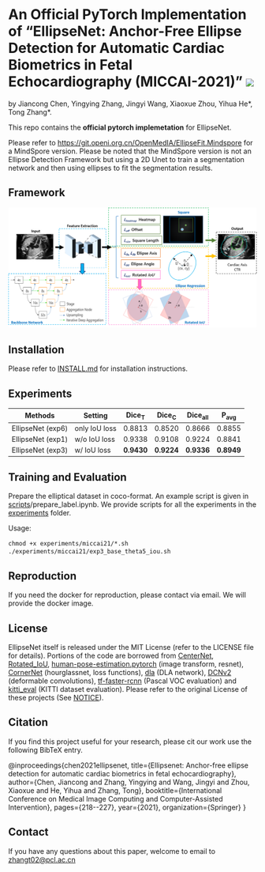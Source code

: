 # 
<h1 align="left"> An Official PyTorch Implementation of “EllipseNet: Anchor-Free Ellipse Detection for Automatic Cardiac Biometrics in Fetal Echocardiography (MICCAI-2021)” <a href="https://arxiv.org/abs/2109.12474"><img src="https://img.shields.io/badge/arXiv-Paper-<COLOR>.svg" ></a></h1>
by Jiancong Chen, Yingying Zhang, Jingyi Wang, Xiaoxue Zhou, Yihua He*, Tong Zhang*. 

This repo contains the **official pytorch implemetation** for EllipseNet.

Please refer to https://git.openi.org.cn/OpenMedIA/EllipseFit.Mindspore for a MindSpore version. Please be noted that the MindSpore version is not an Ellipse Detection Framework but using a 2D Unet to train a segmentation network and then using ellipses to fit the segmentation results.  

## Framework

![](readme/EllipseNet.png)

## Installation

Please refer to [INSTALL.md](readme/INSTALL.md) for installation instructions.

## Experiments

| Methods  |  Setting | Dice<sub>T</sub> |  Dice<sub>C</sub>  | Dice<sub>all</sub> | P<sub>avg</sub> |
|----------|----------|----------|------------|---------------|-------------|
|EllipseNet (exp6) | only IoU loss | 0.8813 | 0.8520 | 0.8666 | 0.8855 |
|EllipseNet (exp1) | w/o IoU loss  | 0.9338 | 0.9108 | 0.9224 | 0.8841 |
|EllipseNet (exp3) | w/ IoU loss   | **0.9430** | **0.9224** | **0.9336** | **0.8949** |

## Training and Evaluation

Prepare the elliptical dataset in coco-format. An example script is given in [scripts](scripts)/prepare_label.ipynb. We provide scripts for all the experiments in the [experiments](experiments) folder.

Usage:
~~~
chmod +x experiments/miccai21/*.sh
./experiments/miccai21/exp3_base_theta5_iou.sh
~~~



## Reproduction

If you need the docker for reproduction, please contact via email. We will provide the docker image. 




## License

EllipseNet itself is released under the MIT License (refer to the LICENSE file for details).
Portions of the code are borrowed from [CenterNet](https://github.com/xingyizhou/CenterNet), [Rotated_IoU](https://github.com/lilanxiao/Rotated_IoU), [human-pose-estimation.pytorch](https://github.com/Microsoft/human-pose-estimation.pytorch) (image transform, resnet), [CornerNet](https://github.com/princeton-vl/CornerNet) (hourglassnet, loss functions), [dla](https://github.com/ucbdrive/dla) (DLA network), [DCNv2](https://github.com/CharlesShang/DCNv2) (deformable convolutions), [tf-faster-rcnn](https://github.com/endernewton/tf-faster-rcnn) (Pascal VOC evaluation) and [kitti_eval](https://github.com/prclibo/kitti_eval) (KITTI dataset evaluation). Please refer to the original License of these projects (See [NOTICE](NOTICE)).

## Citation

If you find this project useful for your research, please cit our work use the following BibTeX entry.

@inproceedings{chen2021ellipsenet,
  title={Ellipsenet: Anchor-free ellipse detection for automatic cardiac biometrics in fetal echocardiography},
  author={Chen, Jiancong and Zhang, Yingying and Wang, Jingyi and Zhou, Xiaoxue and He, Yihua and Zhang, Tong},
  booktitle={International Conference on Medical Image Computing and Computer-Assisted Intervention},
  pages={218--227},
  year={2021},
  organization={Springer}
}

## Contact

If you have any questions about this paper, welcome to email to  [zhangt02@pcl.ac.cn](mailto:zhangt02@pcl.ac.cn)

